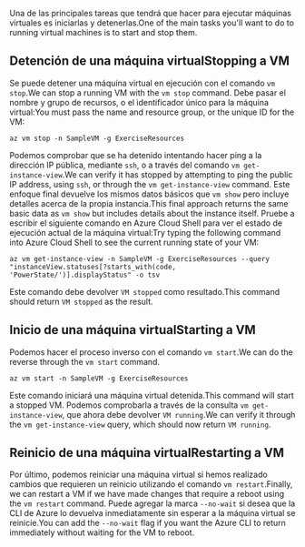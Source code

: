 <span data-ttu-id="cab09-101">Una de las principales tareas que tendrá que hacer para ejecutar máquinas virtuales es iniciarlas y detenerlas.</span><span class="sxs-lookup"><span data-stu-id="cab09-101">One of the main tasks you'll want to do to running virtual machines is to start and stop them.</span></span>

## <a name="stopping-a-vm"></a><span data-ttu-id="cab09-102">Detención de una máquina virtual</span><span class="sxs-lookup"><span data-stu-id="cab09-102">Stopping a VM</span></span>

<span data-ttu-id="cab09-103">Se puede detener una máquina virtual en ejecución con el comando `vm stop`.</span><span class="sxs-lookup"><span data-stu-id="cab09-103">We can stop a running VM with the `vm stop` command.</span></span> <span data-ttu-id="cab09-104">Debe pasar el nombre y grupo de recursos, o el identificador único para la máquina virtual:</span><span class="sxs-lookup"><span data-stu-id="cab09-104">You must pass the name and resource group, or the unique ID for the VM:</span></span>

```azurecli
az vm stop -n SampleVM -g ExerciseResources
```

<span data-ttu-id="cab09-105">Podemos comprobar que se ha detenido intentando hacer ping a la dirección IP pública, mediante `ssh`, o a través del comando `vm get-instance-view`.</span><span class="sxs-lookup"><span data-stu-id="cab09-105">We can verify it has stopped by attempting to ping the public IP address, using `ssh`, or through the `vm get-instance-view` command.</span></span> <span data-ttu-id="cab09-106">Este enfoque final devuelve los mismos datos básicos que `vm show` pero incluye detalles acerca de la propia instancia.</span><span class="sxs-lookup"><span data-stu-id="cab09-106">This final approach returns the same basic data as `vm show` but includes details about the instance itself.</span></span> <span data-ttu-id="cab09-107">Pruebe a escribir el siguiente comando en Azure Cloud Shell para ver el estado de ejecución actual de la máquina virtual:</span><span class="sxs-lookup"><span data-stu-id="cab09-107">Try typing the following command into Azure Cloud Shell to see the current running state of your VM:</span></span>

```azurecli
az vm get-instance-view -n SampleVM -g ExerciseResources --query "instanceView.statuses[?starts_with(code, 'PowerState/')].displayStatus" -o tsv
```

<span data-ttu-id="cab09-108">Este comando debe devolver `VM stopped` como resultado.</span><span class="sxs-lookup"><span data-stu-id="cab09-108">This command should return `VM stopped` as the result.</span></span>

## <a name="starting-a-vm"></a><span data-ttu-id="cab09-109">Inicio de una máquina virtual</span><span class="sxs-lookup"><span data-stu-id="cab09-109">Starting a VM</span></span>

<span data-ttu-id="cab09-110">Podemos hacer el proceso inverso con el comando `vm start`.</span><span class="sxs-lookup"><span data-stu-id="cab09-110">We can do the reverse through the `vm start` command.</span></span>

```azurecli
az vm start -n SampleVM -g ExerciseResources
```

<span data-ttu-id="cab09-111">Este comando iniciará una máquina virtual detenida.</span><span class="sxs-lookup"><span data-stu-id="cab09-111">This command will start a stopped VM.</span></span> <span data-ttu-id="cab09-112">Podemos comprobarla a través de la consulta `vm get-instance-view`, que ahora debe devolver `VM running`.</span><span class="sxs-lookup"><span data-stu-id="cab09-112">We can verify it through the `vm get-instance-view` query, which should now return `VM running`.</span></span>

## <a name="restarting-a-vm"></a><span data-ttu-id="cab09-113">Reinicio de una máquina virtual</span><span class="sxs-lookup"><span data-stu-id="cab09-113">Restarting a VM</span></span>

<span data-ttu-id="cab09-114">Por último, podemos reiniciar una máquina virtual si hemos realizado cambios que requieren un reinicio utilizando el comando `vm restart`.</span><span class="sxs-lookup"><span data-stu-id="cab09-114">Finally, we can restart a VM if we have made changes that require a reboot using the `vm restart` command.</span></span> <span data-ttu-id="cab09-115">Puede agregar la marca `--no-wait` si desea que la CLI de Azure lo devuelva inmediatamente sin esperar a la máquina virtual se reinicie.</span><span class="sxs-lookup"><span data-stu-id="cab09-115">You can add the `--no-wait` flag if you want the Azure CLI to return immediately without waiting for the VM to reboot.</span></span>

